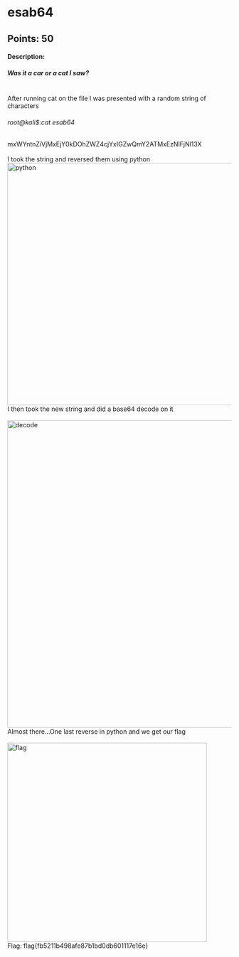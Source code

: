 # esab64
## Points: 50
#### Description:
##### Was it a car or a cat I saw? 
<br>
After running cat on the file I was presented with a random string of characters<br>

###### root@kali$:cat esab64
mxWYntnZiVjMxEjY0kDOhZWZ4cjYxIGZwQmY2ATMxEzNlFjNl13X <br>
<br>
I took the string and reversed them using python
<br>
<img width="545" alt="python" src="https://user-images.githubusercontent.com/75152185/111223363-0bdf0880-85ab-11eb-9ce8-19946cb9c14a.png">
<br>
I then took the new string and did a base64 decode on it<br>
<br>
<img width="692" alt="decode" src="https://user-images.githubusercontent.com/75152185/111223558-4d6fb380-85ab-11eb-9bd0-de6666f42a6e.png">
<br>
Almost there...One last reverse in python and we get our flag<br>
<br>
<img width="448" alt="flag" src="https://user-images.githubusercontent.com/75152185/111223736-8f98f500-85ab-11eb-804f-548f828d53a9.png">
<br>
Flag: flag{fb5211b498afe87b1bd0db601117e16e}

